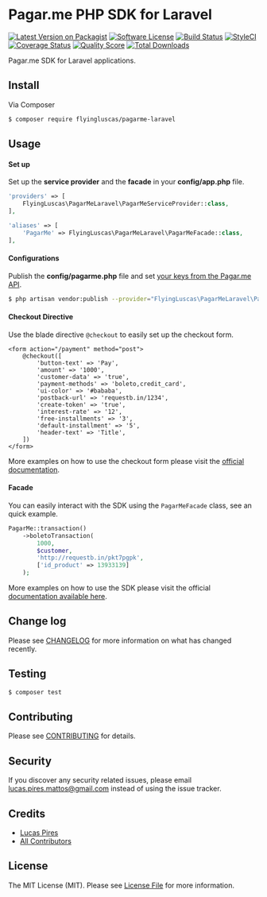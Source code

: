 # Pagar.me PHP SDK for Laravel

[![Latest Version on Packagist][ico-version]][link-packagist]
[![Software License][ico-license]](LICENSE.md)
[![Build Status][ico-travis]][link-travis]
[![StyleCI][icon-styleci]][link-styleci]
[![Coverage Status][ico-code-climate]][link-code-climate]
[![Quality Score][ico-code-quality]][link-code-quality]
[![Total Downloads][ico-downloads]][link-downloads]

Pagar.me SDK for Laravel applications.

## Install

Via Composer

``` bash
$ composer require flyingluscas/pagarme-laravel
```

## Usage

#### Set up

Set up the **service provider** and the **facade** in your **config/app.php** file.

``` php
'providers' => [
    FlyingLuscas\PagarMeLaravel\PagarMeServiceProvider::class,
],

'aliases' => [
    'PagarMe' => FlyingLuscas\PagarMeLaravel\PagarMeFacade::class,
],
```

#### Configurations

Publish the **config/pagarme.php** file and set [your keys from the Pagar.me API][link-pagarme-dash].

``` bash
$ php artisan vendor:publish --provider="FlyingLuscas\PagarMeLaravel\PagarMeServiceProvider"
```

#### Checkout Directive

Use the blade directive `@checkout` to easily set up the checkout form.

``` blade
<form action="/payment" method="post">
    @checkout([
        'button-text' => 'Pay',
        'amount' => '1000',
        'customer-data' => 'true',
        'payment-methods' => 'boleto,credit_card',
        'ui-color' => '#bababa',
        'postback-url' => 'requestb.in/1234',
        'create-token' => 'true',
        'interest-rate' => '12',
        'free-installments' => '3',
        'default-installment' => '5',
        'header-text' => 'Title',
    ])
</form>
```

More examples on how to use the checkout form please visit the [official documentation][link-pagarme-checkout-form].

#### Facade

You can easily interact with the SDK using the `PagarMeFacade` class, see an quick example.

``` php
PagarMe::transaction()
    ->boletoTransaction(
        1000,
        $customer,
        'http://requestb.in/pkt7pgpk',
        ['id_product' => 13933139]
    );
```

More examples on how to use the SDK please visit the official [documentation available here][link-pagarme-wiki].

## Change log

Please see [CHANGELOG](CHANGELOG.md) for more information on what has changed recently.

## Testing

``` bash
$ composer test
```

## Contributing

Please see [CONTRIBUTING](CONTRIBUTING.md) for details.

## Security

If you discover any security related issues, please email lucas.pires.mattos@gmail.com instead of using the issue tracker.

## Credits

- [Lucas Pires][link-author]
- [All Contributors][link-contributors]

## License

The MIT License (MIT). Please see [License File](LICENSE.md) for more information.

[ico-version]: https://img.shields.io/packagist/v/flyingluscas/pagarme-laravel.svg?style=flat-square
[ico-license]: https://img.shields.io/badge/license-MIT-brightgreen.svg?style=flat-square
[ico-travis]: https://img.shields.io/travis/flyingluscas/pagarme-laravel/master.svg?style=flat-square
[icon-styleci]: https://styleci.io/repos/91294514/shield?branch=master
[ico-code-climate]: https://img.shields.io/codeclimate/coverage/github/flyingluscas/pagarme-laravel.svg?style=flat-square
[ico-code-quality]: https://img.shields.io/codeclimate/github/flyingluscas/pagarme-laravel.svg?style=flat-square
[ico-downloads]: https://img.shields.io/packagist/dt/flyingluscas/pagarme-laravel.svg?style=flat-square

[link-packagist]: https://packagist.org/packages/flyingluscas/pagarme-laravel
[link-travis]: https://travis-ci.org/flyingluscas/pagarme-laravel
[link-styleci]: https://styleci.io/repos/91294514
[link-code-climate]: https://codeclimate.com/github/flyingluscas/pagarme-laravel/coverage
[link-code-quality]: https://codeclimate.com/github/flyingluscas/pagarme-laravel/code
[link-downloads]: https://packagist.org/packages/flyingluscas/pagarme-laravel
[link-author]: https://github.com/flyingluscas
[link-contributors]: ../../contributors
[link-pagarme-wiki]: https://github.com/pagarme/pagarme-php/wiki
[link-pagarme-dash]: https://dashboard.pagar.me/#/myaccount/apikeys
[link-pagarme-checkout-form]: https://docs.pagar.me/docs/inserindo-o-formulario
